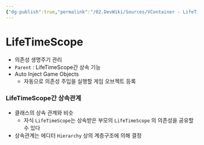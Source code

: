 ```yaml
---
{"dg-publish":true,"permalink":"/02.DevWiki/Sources/VContainer - LifeTimeScope/","noteIcon":"","created":"2025-05-23T02:08:59.000+09:00","updated":"2025-07-19T22:58:36.000+09:00"}
---
```


# LifeTimeScope

- 의존성 생명주기 관리
- `Parent` : LifeTimeScope간 상속 기능
- Auto Inject Game Objects
    - 자동으로 의존성 주입을 실행할 게임 오브젝트 등록

### LifeTimeScope간 상속관계

- 클래스의 상속 관계와 비슷
    - 자식 `LifeTimeScope`는 상속받은 부모의 `LifeTimeScope` 의 의존성을 공유할 수 있다
- 상속관계는 에디터 `Hierarchy` 상의 계층구조에 의해 결정
